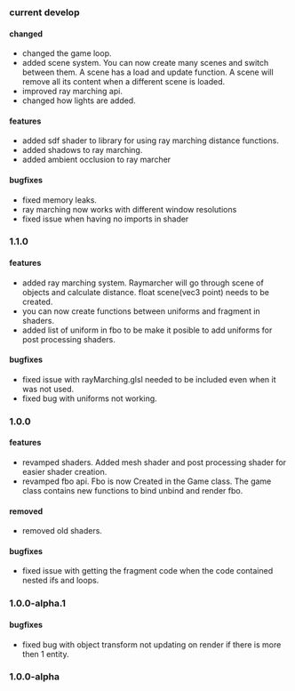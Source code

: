 ### current develop
#### changed
* changed the game loop.
* added scene system. You can now create many scenes and switch between them. A scene has a load and update function. A scene will remove all its content when a different scene is loaded.
* improved ray marching api.
* changed how lights are added.

#### features
* added sdf shader to library for using ray marching distance functions.
* added shadows to ray marching.
* added ambient occlusion to ray marcher

#### bugfixes
* fixed memory leaks.
* ray marching now works with different window resolutions
* fixed issue when having no imports in shader

### 1.1.0
#### features
* added ray marching system. Raymarcher will go through scene of objects and calculate distance. float scene(vec3 point) needs to be created.
*  you can now create functions between uniforms and fragment in shaders.
*  added list of uniform in fbo to be make it posible to add uniforms for post processing shaders.

#### bugfixes
* fixed issue with rayMarching.glsl needed to be included even when it was not used.
* fixed bug with uniforms not working.

### 1.0.0
#### features
* revamped shaders. Added mesh shader and post processing shader for easier shader creation.
* revamped fbo api. Fbo is now Created in the Game class. The game class contains new functions to bind unbind and render fbo.

#### removed
*  removed old shaders.

#### bugfixes
*  fixed issue with getting the fragment code when the code contained nested ifs and loops.


### 1.0.0-alpha.1
#### bugfixes
* fixed bug with object transform not updating on render if there is more then 1 entity.

### 1.0.0-alpha
